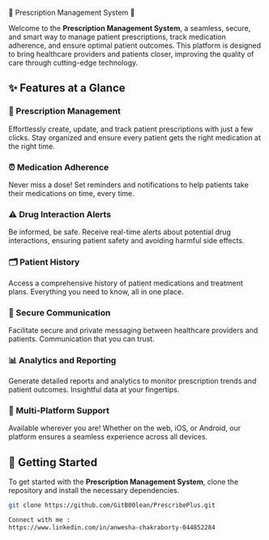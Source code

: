  🌟 Prescription Management System 🌟

Welcome to the **Prescription Management System**, a seamless, secure, and smart way to manage patient prescriptions, track medication adherence, and ensure optimal patient outcomes. This platform is designed to bring healthcare providers and patients closer, improving the quality of care through cutting-edge technology.

## ✨ Features at a Glance

### 📝 Prescription Management
Effortlessly create, update, and track patient prescriptions with just a few clicks. Stay organized and ensure every patient gets the right medication at the right time.

### ⏰ Medication Adherence
Never miss a dose! Set reminders and notifications to help patients take their medications on time, every time.

### ⚠️ Drug Interaction Alerts
Be informed, be safe. Receive real-time alerts about potential drug interactions, ensuring patient safety and avoiding harmful side effects.

### 🗂️ Patient History
Access a comprehensive history of patient medications and treatment plans. Everything you need to know, all in one place.

### 🔐 Secure Communication
Facilitate secure and private messaging between healthcare providers and patients. Communication that you can trust.

### 📊 Analytics and Reporting
Generate detailed reports and analytics to monitor prescription trends and patient outcomes. Insightful data at your fingertips.

### 📱 Multi-Platform Support
Available wherever you are! Whether on the web, iOS, or Android, our platform ensures a seamless experience across all devices.

## 🚀 Getting Started

To get started with the **Prescription Management System**, clone the repository and install the necessary dependencies.

```bash
git clone https://github.com/GitB00lean/PrescribePlus.git

Connect with me : 
https://www.linkedin.com/in/anwesha-chakraborty-044852284
